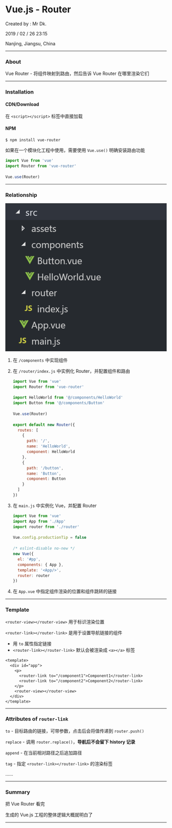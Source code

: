 # Vue.js - Router

Created by : Mr Dk.

2019 / 02 / 26 23:15

Nanjing, Jiangsu, China

---

### About

Vue Router - 将组件映射到路由，然后告诉 Vue Router 在哪里渲染它们

---

### Installation

#### CDN/Download

在 `<script></script>` 标签中直接加载

#### NPM

```bash
$ npm install vue-router
```

如果在一个模块化工程中使用，需要使用 `Vue.use()` 明确安装路由功能

```javascript
import Vue from 'vue'
import Router from 'vue-router'

Vue.use(Router)
```

---

### Relationship

![vue-router-src](../img/vue-router-src.png)

1. 在 `/components` 中实现组件

2. 在 `/router/index.js` 中实例化 Router，并配置组件和路由

   ```javascript
   import Vue from 'vue'
   import Router from 'vue-router'
   
   import HelloWorld from '@/components/HelloWorld'
   import Button from '@/components/Button'
   
   Vue.use(Router)
   
   export default new Router({
     routes: [
       {
         path: '/',
         name: 'HelloWorld',
         component: HelloWorld
       },
       {
         path: '/button',
         name: 'Button',
         component: Button
       }
     ]
   })
   ```

3. 在 `main.js` 中实例化 Vue，并配置 Router

   ```javascript
   import Vue from 'vue'
   import App from './App'
   import router from './router'
   
   Vue.config.productionTip = false
   
   /* eslint-disable no-new */
   new Vue({
     el: '#pp',
     components: { App },
     template: '<App/>',
     router: router
   })
   ```

4. 在 `App.vue` 中指定组件渲染的位置和组件跳转的链接

---

### Template

`<router-view></router-view>` 用于标识渲染位置

`<router-link></router-link>` 是用于设置导航链接的组件

* 用 `to` 属性指定链接
* `<router-link></router-link>` 默认会被渲染成 `<a></a>` 标签

```vue
<template>
  <div id="app">
    <p>
      <router-link to="/component1">Component1</router-link>
      <router-link to="/component2">Component2</router-link>
    </p>
    <router-view></router-view>
  </div>
</template>
```

---

### Attributes of `router-link`

`to` - 目标路由的链接，可带参数，点击后会将值传递到 `router.push()`

`replace` - 调用 `router.replace()`，__导航后不会留下 history 记录__

`append` - 在当前相对路径之后追加路径

`tag` - 指定 `<router-link></router-link>` 的渲染标签

......

---

### Summary

把 Vue Router 看完

生成的 Vue.js 工程的整体逻辑大概就明白了

---

